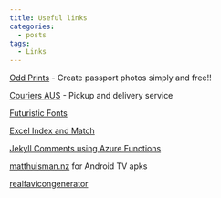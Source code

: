 ```yaml
---
title: Useful links
categories:
  - posts
tags:
  - Links
---
```


[Odd Prints](https://www.oddprints.com/) - Create passport photos simply and free!!

[Couriers AUS](https://www.sendle.com/) - Pickup and delivery service

[Futuristic Fonts](https://www.canva.com/learn/futuristic-fonts/)

[Excel Index and Match](https://www.exceltactics.com/vlookup-multiple-criteria-using-index-match/4/#Using-INDEX-and-MATCH-to-VLOOKUP-with-Two-Criteria)

[Jekyll Comments using Azure Functions](https://damieng.com/blog/2018/05/28/wordpress-to-jekyll-comments)

[matthuisman.nz](https://www.matthuisman.nz/2021/02/new-zealand-apks-for-sideloading.html) for Android TV apks

[realfavicongenerator](https://realfavicongenerator.net/)